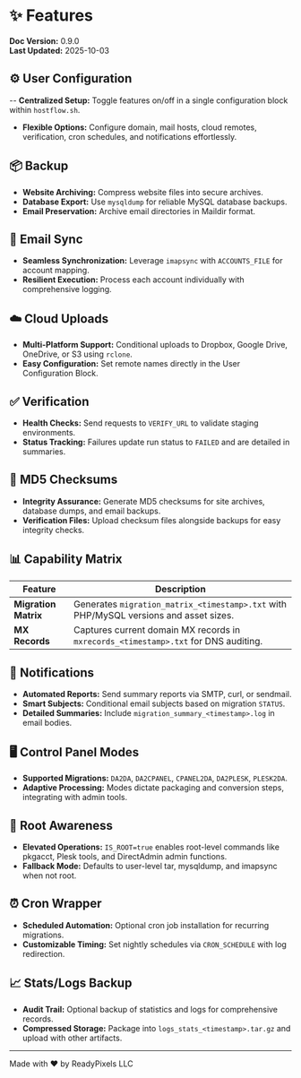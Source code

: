 # ✨ Features

**Doc Version:** 0.9.0  
**Last Updated:** 2025-10-03

## ⚙️ User Configuration
-- **Centralized Setup:** Toggle features on/off in a single configuration block within `hostflow.sh`.
- **Flexible Options:** Configure domain, mail hosts, cloud remotes, verification, cron schedules, and notifications effortlessly.

## 📦 Backup
- **Website Archiving:** Compress website files into secure archives.
- **Database Export:** Use `mysqldump` for reliable MySQL database backups.
- **Email Preservation:** Archive email directories in Maildir format.

## 📧 Email Sync
- **Seamless Synchronization:** Leverage `imapsync` with `ACCOUNTS_FILE` for account mapping.
- **Resilient Execution:** Process each account individually with comprehensive logging.

## ☁️ Cloud Uploads
- **Multi-Platform Support:** Conditional uploads to Dropbox, Google Drive, OneDrive, or S3 using `rclone`.
- **Easy Configuration:** Set remote names directly in the User Configuration Block.

## ✅ Verification
- **Health Checks:** Send requests to `VERIFY_URL` to validate staging environments.
- **Status Tracking:** Failures update run status to `FAILED` and are detailed in summaries.

## 🔐 MD5 Checksums
- **Integrity Assurance:** Generate MD5 checksums for site archives, database dumps, and email backups.
- **Verification Files:** Upload checksum files alongside backups for easy integrity checks.

## 📊 Capability Matrix
| Feature | Description |
|---------|-------------|
| **Migration Matrix** | Generates `migration_matrix_<timestamp>.txt` with PHP/MySQL versions and asset sizes. |
| **MX Records** | Captures current domain MX records in `mxrecords_<timestamp>.txt` for DNS auditing. |

## 📧 Notifications
- **Automated Reports:** Send summary reports via SMTP, curl, or sendmail.
- **Smart Subjects:** Conditional email subjects based on migration `STATUS`.
- **Detailed Summaries:** Include `migration_summary_<timestamp>.log` in email bodies.
## 🖥️ Control Panel Modes
- **Supported Migrations:** `DA2DA`, `DA2CPANEL`, `CPANEL2DA`, `DA2PLESK`, `PLESK2DA`.
- **Adaptive Processing:** Modes dictate packaging and conversion steps, integrating with admin tools.

## 🔑 Root Awareness
- **Elevated Operations:** `IS_ROOT=true` enables root-level commands like pkgacct, Plesk tools, and DirectAdmin admin functions.
- **Fallback Mode:** Defaults to user-level tar, mysqldump, and imapsync when not root.

## ⏰ Cron Wrapper
- **Scheduled Automation:** Optional cron job installation for recurring migrations.
- **Customizable Timing:** Set nightly schedules via `CRON_SCHEDULE` with log redirection.

## 📈 Stats/Logs Backup
- **Audit Trail:** Optional backup of statistics and logs for comprehensive records.
- **Compressed Storage:** Package into `logs_stats_<timestamp>.tar.gz` and upload with other artifacts.

---
Made with ❤️ by ReadyPixels LLC